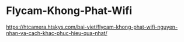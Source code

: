 # Flycam-Khong-Phat-Wifi
https://htcamera.htskys.com/bai-viet/flycam-khong-phat-wifi-nguyen-nhan-va-cach-khac-phuc-hieu-qua-nhat/
